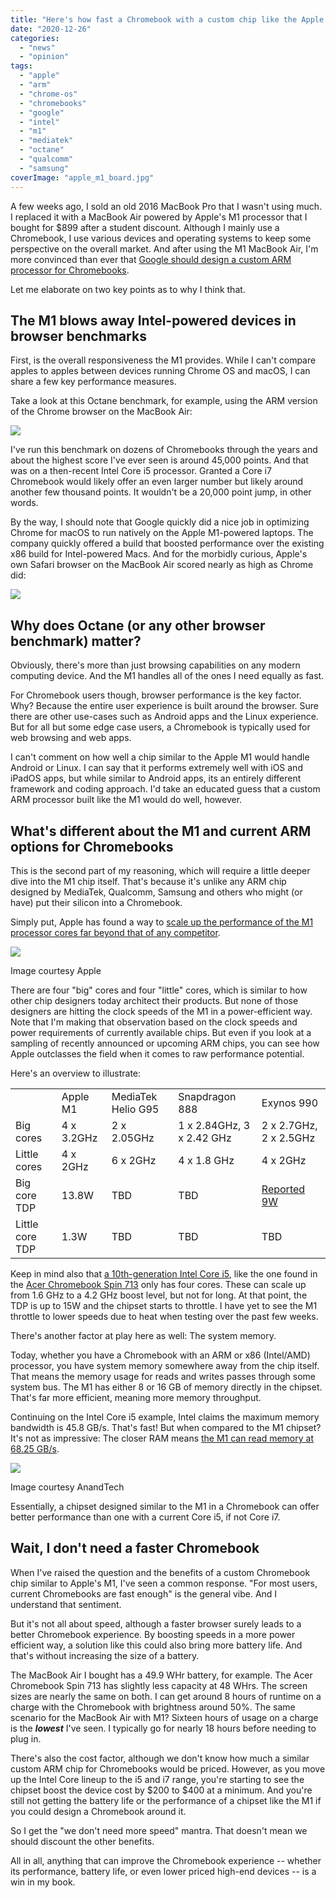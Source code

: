 ```yaml
---
title: "Here's how fast a Chromebook with a custom chip like the Apple M1 could be (and why)"
date: "2020-12-26"
categories: 
  - "news"
  - "opinion"
tags: 
  - "apple"
  - "arm"
  - "chrome-os"
  - "chromebooks"
  - "google"
  - "intel"
  - "m1"
  - "mediatek"
  - "octane"
  - "qualcomm"
  - "samsung"
coverImage: "apple_m1_board.jpg"
---
```


A few weeks ago, I sold an old 2016 MacBook Pro that I wasn't using much. I replaced it with a MacBook Air powered by Apple's M1 processor that I bought for $899 after a student discount. Although I mainly use a Chromebook, I use various devices and operating systems to keep some perspective on the overall market. And after using the M1 MacBook Air, I'm more convinced than ever that [Google should design a custom ARM processor for Chromebooks](https://www.aboutchromebooks.com/news/apples-own-chips-inside-arm-powered-macs-show-why-google-needs-to-make-custom-silicon-for-chromebooks/).

Let me elaborate on two key points as to why I think that.

## The M1 blows away Intel-powered devices in browser benchmarks

First, is the overall responsiveness the M1 provides. While I can't compare apples to apples between devices running Chrome OS and macOS, I can share a few key performance measures.

Take a look at this Octane benchmark, for example, using the ARM version of the Chrome browser on the MacBook Air:

![](images/Apple-M1-Octane-Chrome-1024x640.jpg)

I've run this benchmark on dozens of Chromebooks through the years and about the highest score I've ever seen is around 45,000 points. And that was on a then-recent Intel Core i5 processor. Granted a Core i7 Chromebook would likely offer an even larger number but likely around another few thousand points. It wouldn't be a 20,000 point jump, in other words.

By the way, I should note that Google quickly did a nice job in optimizing Chrome for macOS to run natively on the Apple M1-powered laptops. The company quickly offered a build that boosted performance over the existing x86 build for Intel-powered Macs. And for the morbidly curious, Apple's own Safari browser on the MacBook Air scored nearly as high as Chrome did:

![](images/Apple-M1-Octane-1024x640.jpg)

## Why does Octane (or any other browser benchmark) matter?

Obviously, there's more than just browsing capabilities on any modern computing device. And the M1 handles all of the ones I need equally as fast.

For Chromebook users though, browser performance is the key factor. Why? Because the entire user experience is built around the browser. Sure there are other use-cases such as Android apps and the Linux experience. But for all but some edge case users, a Chromebook is typically used for web browsing and web apps.

I can't comment on how well a chip similar to the Apple M1 would handle Android or Linux. I can say that it performs extremely well with iOS and iPadOS apps, but while similar to Android apps, its an entirely different framework and coding approach. I'd take an educated guess that a custom ARM processor built like the M1 would do well, however.

## What's different about the M1 and current ARM options for Chromebooks

This is the second part of my reasoning, which will require a little deeper dive into the M1 chip itself. That's because it's unlike any ARM chip designed by MediaTek, Qualcomm, Samsung and others who might (or have) put their silicon into a Chromebook.

Simply put, Apple has found a way to [scale up the performance of the M1 processor cores far beyond that of any competitor](https://www.anandtech.com/show/16252/mac-mini-apple-m1-tested).

![](images/Apple-M1-features.jpg)

Image courtesy Apple

There are four "big" cores and four "little" cores, which is similar to how other chip designers today architect their products. But none of those designers are hitting the clock speeds of the M1 in a power-efficient way. Note that I'm making that observation based on the clock speeds and power requirements of currently available chips. But even if you look at a sampling of recently announced or upcoming ARM chips, you can see how Apple outclasses the field when it comes to raw performance potential.

Here's an overview to illustrate:

<table><tbody><tr><td></td><td>Apple M1</td><td>MediaTek Helio G95</td><td>Snapdragon 888</td><td>Exynos 990</td></tr><tr><td>Big cores</td><td>4 x 3.2GHz</td><td>2 x 2.05GHz</td><td>1 x 2.84GHz, 3 x 2.42 GHz</td><td>2 x 2.7GHz, 2 x 2.5GHz</td></tr><tr><td>Little cores</td><td>4 x 2GHz</td><td>6 x 2GHz</td><td>4 x 1.8 GHz</td><td>4 x 2GHz</td></tr><tr><td>Big core TDP</td><td>13.8W</td><td>TBD</td><td>TBD</td><td><a href="https://nanoreview.net/en/soc/samsung-exynos-990" target="_blank" rel="noreferrer noopener">Reported 9W</a></td></tr><tr><td>Little core TDP</td><td>1.3W</td><td>TBD</td><td>TBD</td><td>TBD</td></tr></tbody></table>

Keep in mind also that [a 10th-generation Intel Core i5](https://ark.intel.com/content/www/us/en/ark/products/195436/intel-core-i5-10210u-processor-6m-cache-up-to-4-20-ghz.html), like the one found in the [Acer Chromebook Spin 713](https://www.aboutchromebooks.com/news/acer-chromebook-spin-713-review/) only has four cores. These can scale up from 1.6 GHz to a 4.2 GHz boost level, but not for long. At that point, the TDP is up to 15W and the chipset starts to throttle. I have yet to see the M1 throttle to lower speeds due to heat when testing over the past few weeks.

There's another factor at play here as well: The system memory.

Today, whether you have a Chromebook with an ARM or x86 (Intel/AMD) processor, you have system memory somewhere away from the chip itself. That means the memory usage for reads and writes passes through some system bus. The M1 has either 8 or 16 GB of memory directly in the chipset. That's far more efficient, meaning more memory throughput.

Continuing on the Intel Core i5 example, Intel claims the maximum memory bandwidth is 45.8 GB/s. That's fast! But when compared to the M1 chipset? It's not as impressive: The closer RAM means [the M1 can read memory at 68.25 GB/s](https://www.anandtech.com/show/16252/mac-mini-apple-m1-tested#:~:text=Across%208x%2016%2Dbit%20memory,68.25GB%2Fs%20memory%20bandwidth.).

![](images/latency-m1_575px.jpg)

Image courtesy AnandTech

Essentially, a chipset designed similar to the M1 in a Chromebook can offer better performance than one with a current Core i5, if not Core i7.

## Wait, I don't need a faster Chromebook

When I've raised the question and the benefits of a custom Chromebook chip similar to Apple's M1, I've seen a common response. "For most users, current Chromebooks are fast enough" is the general vibe. And I understand that sentiment.

But it's not all about speed, although a faster browser surely leads to a better Chromebook experience. By boosting speeds in a more power efficient way, a solution like this could also bring more battery life. And that's without increasing the size of a battery.

The MacBook Air I bought has a 49.9 WHr battery, for example. The Acer Chromebook Spin 713 has slightly less capacity at 48 WHrs. The screen sizes are nearly the same on both. I can get around 8 hours of runtime on a charge with the Chromebook with brightness around 50%. The same scenario for the MacBook Air with M1? Sixteen hours of usage on a charge is the **_lowest_** I've seen. I typically go for nearly 18 hours before needing to plug in.

There's also the cost factor, although we don't know how much a similar custom ARM chip for Chromebooks would be priced. However, as you move up the Intel Core lineup to the i5 and i7 range, you're starting to see the chipset boost the device cost by $200 to $400 at a minimum. And you're still not getting the battery life or the performance of a chipset like the M1 if you could design a Chromebook around it.

So I get the "we don't need more speed" mantra. That doesn't mean we should discount the other benefits.

All in all, anything that can improve the Chromebook experience -- whether its performance, battery life, or even lower priced high-end devices -- is a win in my book.

